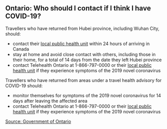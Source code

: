 ## Ontario: Who should I contact if I think I have COVID-19?

Travellers who have returned from Hubei province, including Wuhan City, should:

- contact their [local public health unit](http://www.health.gov.on.ca/en/common/system/services/phu/locations.aspx) within 24 hours of arriving in Canada
- stay at home and avoid close contact with others, including those in their home, for a total of 14 days from the date they left Hubei province
- contact Telehealth Ontario at 1-866-797-0000 or their [local public health unit](http://www.health.gov.on.ca/en/common/system/services/phu/locations.aspx) if they experience symptoms of the 2019 novel coronavirus

Travellers who have returned from areas under a travel health advisory for COVID-19 should:

- monitor themselves for symptoms of the 2019 novel coronavirus for 14 days after leaving the affected area
- contact Telehealth Ontario at 1-866-797-0000 or their [local public health unit](http://www.health.gov.on.ca/en/common/system/services/phu/locations.aspx) if they experience symptoms of the 2019 novel coronavirus

[Source: Government of Ontario](https://www.ontario.ca/page/2019-novel-coronavirus#section-5)
